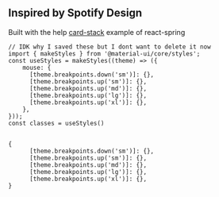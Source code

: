 ## Inspired by Spotify Design 

Built with the help  [card-stack](https://www.react-spring.io/docs/hooks/use-springs) example of react-spring


```
// IDK why I saved these but I dont want to delete it now
import { makeStyles } from '@material-ui/core/styles';
const useStyles = makeStyles((theme) => ({
    mouse: {
      [theme.breakpoints.down('sm')]: {},
      [theme.breakpoints.up('sm')]: {},
      [theme.breakpoints.up('md')]: {},
      [theme.breakpoints.up('lg')]: {},
      [theme.breakpoints.up('xl')]: {},
    },
}));
const classes = useStyles()


{
      [theme.breakpoints.down('sm')]: {},
      [theme.breakpoints.up('sm')]: {},
      [theme.breakpoints.up('md')]: {},
      [theme.breakpoints.up('lg')]: {},
      [theme.breakpoints.up('xl')]: {},
}
```
